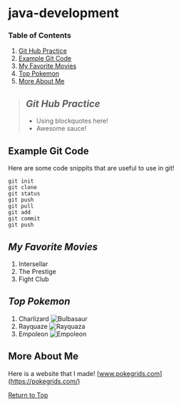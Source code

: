 # **java-development**

### Table of Contents
1. [Git Hub Practice](#git-hub-practice)
2. [Example Git Code](#example-git-code)
3. [My Favorite Movies](#my-favorite-movies)
4. [Top Pokemon](#top-pokemon)
5. [More About Me](#more-about-me)

> ## ***Git Hub Practice***
>
> - Using blockquotes here!
> - Awesome sauce!

## **Example Git Code**
Here are some code snippits that are useful to use in git!
```
git init
git clone
git status
git push
git pull
git add
git commit
git push
```
## *My Favorite Movies*
1. Intersellar
2. The Prestige
3. Fight Club

## *Top Pokemon*
1. Charlizard ![Bulbasaur](https://raw.githubusercontent.com/PokeAPI/sprites/refs/heads/master/sprites/pokemon/6.png)
2. Rayquaze ![Rayquaza](https://raw.githubusercontent.com/PokeAPI/sprites/refs/heads/master/sprites/pokemon/384.png)
3. Empoleon ![Empoleon](https://raw.githubusercontent.com/PokeAPI/sprites/refs/heads/master/sprites/pokemon/395.png)

## **More About Me**
Here is a website that I made! [www.pokegrids.com](https://pokegrids.com/)

[Return to Top](#java-development)
